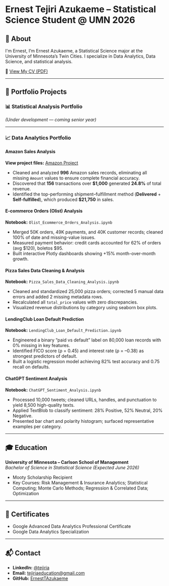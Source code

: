 # Ernest Tejiri Azukaeme – Statistical Science Student @ UMN 2026

## 📄 About  
I'm Ernest, I’m Ernest Azukaeme, a Statistical Science major at the University of Minnesota’s Twin Cities. I specialize in Data Analytics, Data Science, and statistical analysis.

📄 [View My CV (PDF)](https://drive.google.com/file/d/1H3Ic5f08p8zCTC2ZUzRduJ38dnBu91ZL/view)  

---

## 📂 Portfolio Projects

### 📊 Statistical Analysis  Portfolio  
*(Under development — coming senior year)*

---

### 📈 Data Analytics Portfolio

#### Amazon Sales Analysis  
**View project files:** [Amazon Project](https://github.com/ErnestTAzukaeme/ErnestTA/tree/91ec21100cb5c8f5121bb304c63a9d05bbdb09d4/Amazon%20Sales)  
-  Cleaned and analyzed **996** Amazon sales records, eliminating all missing `Amount` values to ensure complete financial accuracy.  
-  Discovered that **156** transactions over **\$1,000** generated **24.8%** of total revenue.  
-  Identified the top-performing shipment–fulfillment method (**Delivered** + **Self-fulfilled**), which produced **\$21,750** in sales.

#### E-commerce Orders (Olist) Analysis  
**Notebook:** `Olist_Ecommerce_Orders_Analysis.ipynb`  
- Merged 50K orders, 49K payments, and 40K customer records; cleaned 100% of date and missing-value issues.  
- Measured payment behavior: credit cards accounted for 62% of orders (avg $120), boletos $95.  
- Built interactive Plotly dashboards showing +15% month-over-month growth.

#### Pizza Sales Data Cleaning & Analysis  
**Notebook:** `Pizza_Sales_Data_Cleaning_Analysis.ipynb`  
- Cleaned and standardized 25,000 pizza orders; corrected 5 manual data errors and added 2 missing metadata rows.  
- Recalculated all `total_price` values with zero discrepancies.  
- Visualized revenue distributions by category using seaborn box plots.

#### LendingClub Loan Default Prediction  
**Notebook:** `LendingClub_Loan_Default_Prediction.ipynb`  
- Engineered a binary “paid vs default” label on 80,000 loan records with 0% missing in key features.  
- Identified FICO score (ρ = 0.45) and interest rate (ρ = –0.38) as strongest predictors of default.  
- Built a logistic regression model achieving 82% test accuracy and 0.75 recall on defaults.

#### ChatGPT Sentiment Analysis  
**Notebook:** `ChatGPT_Sentiment_Analysis.ipynb`  
- Processed 10,000 tweets; cleaned URLs, handles, and punctuation to yield 8,500 high-quality texts.  
- Applied TextBlob to classify sentiment: 28% Positive, 52% Neutral, 20% Negative.  
- Presented bar chart and polarity histogram; surfaced representative examples per category.

---

## 🎓 Education  
**University of Minnesota – Carlson School of Management**  
_Bachelor of Science in Statistical Science (Expected June 2026)_  
- Mooty Scholarship Recipient  
- Key Courses: Risk Management & Insurance Analytics; Statistical Computing; Monte Carlo Methods; Regression & Correlated Data; Optimization

---

## 📜 Certificates  
- Google Advanced Data Analytics Professional Certificate  
- Google Data Analytics Specialization  

---

## 📬 Contact  
- **LinkedIn:** [@tejiria](https://www.linkedin.com/in/tejiria)  
- **Email:** tejiriaeducation@gmail.com  
- **GitHub:** [ErnestTAzukaeme](https://github.com/ErnestTAzukaeme)  



